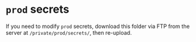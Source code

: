 # `prod` secrets

If you need to modify `prod` secrets, download this folder via FTP from the server at `/private/prod/secrets/`, then re-upload.